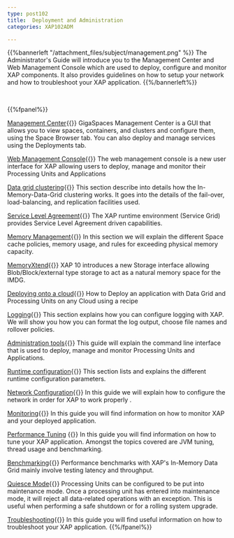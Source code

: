 ```yaml
---
type: post102
title:  Deployment and Administration
categories: XAP102ADM

---
```



{{%bannerleft "/attachment_files/subject/management.png" %}}
The Administrator's Guide will introduce you to the Management Center and Web Management Console which are used to deploy, configure and monitor XAP components. It also provides guidelines on how to setup your network and how to troubleshoot your XAP application.
{{%/bannerleft%}}

<br>

{{%fpanel%}}

[Management Center](./gigaspaces-management-center.html){{<wbr>}}
GigaSpaces Management Center is a GUI that allows you to view spaces, containers, and clusters and configure them, using the Space Browser tab. You can also deploy and manage services using the Deployments tab.

[Web Management Console](./web-management-console.html){{<wbr>}}
The web management console is a new user interface for XAP allowing users to deploy, manage and monitor their Processing Units and Applications

[Data grid clustering](./data-grid-clustering.html){{<wbr>}}
This section describe into details how the In-Memory-Data-Grid clustering works. It goes into the details of the fail-over, load-balancing, and replication facilities used.

[Service Level Agreement](./the-sla-overview.html){{<wbr>}}
The XAP runtime environment (Service Grid) provides Service Level Agreement driven capabilities.

[Memory Management](./memory-management-overview.html){{<wbr>}}
In this section we will explain the different Space cache policies, memory usage, and rules for exceeding physical memory capacity.

[MemoryXtend](./memoryxtend.html){{<wbr>}}
XAP 10 introduces a new Storage interface allowing Blob/Block/external type storage to act as a natural memory space for the IMDG.

[Deploying onto a cloud](./deploying-your-application-on-a-cloud.html){{<wbr>}}
How to Deploy an application with Data Grid and Processing Units on any Cloud using a recipe

[Logging](./logging-overview.html){{<wbr>}}
This section explains how you can configure logging with XAP. We will show you how you can format the log output, choose file names and rollover policies.

[Administration tools](./administration-tools.html){{<wbr>}}
This guide will explain the command line interface that is used to deploy, manage and monitor Processing Units and Applications.

[Runtime configuration](./runtime-configuration.html){{<wbr>}}
This section lists and explains the different runtime configuration parameters.

[Network Configuration](./network.html){{<wbr>}}
In this guide we will explain how to configure the network in order for XAP to work properly .

[Monitoring](./monitoring.html){{<wbr>}}
In this guide you will find information on how to monitor XAP and your deployed application.

[Performance Tuning](./tuning.html) {{<wbr>}}
In this guide you will find information on how to tune your XAP application. Amongst the topics covered are JVM tuning, thread usage and benchmarking.

[Benchmarking](./benchmarking.html){{<wbr>}}
Performance benchmarks with XAP's In-Memory Data Grid mainly involve testing latency and throughput.

[Quiesce Mode](./quiescemode.html){{<wbr>}}
Processing Units can be configured to be put into maintenance mode. Once a processing unit has entered into maintenance mode, it will reject all data-related operations with an exception. This is useful when performing a safe shutdown or for a rolling system upgrade.


[Troubleshooting](./troubleshooting.html){{<wbr>}}
In this guide you will find useful information on how to troubleshoot your XAP application.
{{%/fpanel%}}



